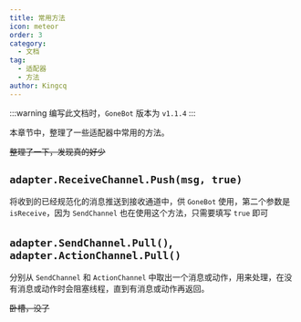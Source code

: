 ```yaml
---
title: 常用方法
icon: meteor
order: 3
category:
  - 文档
tag:
  - 适配器
  - 方法
author: Kingcq
---
```


:::warning
编写此文档时，`GoneBot` 版本为 `v1.1.4`
:::

本章节中，整理了一些适配器中常用的方法。

~~整理了一下，发现真的好少~~

## `adapter.ReceiveChannel.Push(msg, true)`
将收到的已经规范化的消息推送到接收通道中，供 `GoneBot` 使用，第二个参数是 `isReceive`，因为 `SendChannel` 也在使用这个方法，只需要填写 `true` 即可

## `adapter.SendChannel.Pull()`, `adapter.ActionChannel.Pull()`
分别从 `SendChannel` 和 `ActionChannel` 中取出一个消息或动作，用来处理，在没有消息或动作时会阻塞线程，直到有消息或动作再返回。

~~卧槽，没了~~
